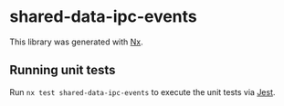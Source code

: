 # shared-data-ipc-events

This library was generated with [Nx](https://nx.dev).

## Running unit tests

Run `nx test shared-data-ipc-events` to execute the unit tests via [Jest](https://jestjs.io).
